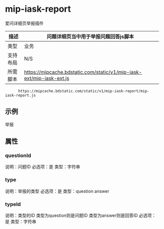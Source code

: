 # mip-iask-report

爱问详细页举报插件

描述|问题详细页当中用于举报问题回答js脚本
----|----
类型|业务
支持布局| N/S
所需脚本| https://mipcache.bdstatic.com/static/v1/mip-iask-ext/mip-iask-ext.js
		  https://mipcache.bdstatic.com/static/v1/mip-iask-report/mip-iask-report.js

## 示例

<span class="report-link" id="answer_${a.id }">举报</span>
<mip-iask-report questionId="${q.id }" type="answer" typeId="${a.id }"></mip-iask-report>


## 属性

### questionId 

说明：问题ID
必选项：是
类型：字符串

### type

说明：举报的类型
必选项：是
类型：question  answer 

### typeId

说明：类型的ID 类型为question则是问题ID 类型为answer则是回答ID
必选项：是
类型：字符串
